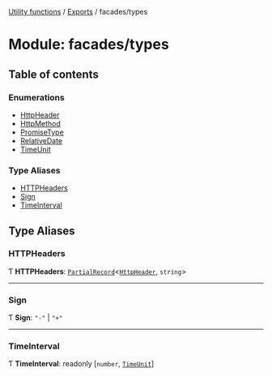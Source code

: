 [Utility functions](../index.md) / [Exports](../modules.md) / facades/types

# Module: facades/types

## Table of contents

### Enumerations

- [HttpHeader](../enums/facades_types.HttpHeader.md)
- [HttpMethod](../enums/facades_types.HttpMethod.md)
- [PromiseType](../enums/facades_types.PromiseType.md)
- [RelativeDate](../enums/facades_types.RelativeDate.md)
- [TimeUnit](../enums/facades_types.TimeUnit.md)

### Type Aliases

- [HTTPHeaders](facades_types.md#httpheaders)
- [Sign](facades_types.md#sign)
- [TimeInterval](facades_types.md#timeinterval)

## Type Aliases

### HTTPHeaders

Ƭ **HTTPHeaders**: [`PartialRecord`](types_core.md#partialrecord)\<[`HttpHeader`](../enums/facades_types.HttpHeader.md), `string`\>

___

### Sign

Ƭ **Sign**: ``"-"`` \| ``"+"``

___

### TimeInterval

Ƭ **TimeInterval**: readonly [`number`, [`TimeUnit`](../enums/facades_types.TimeUnit.md)]
